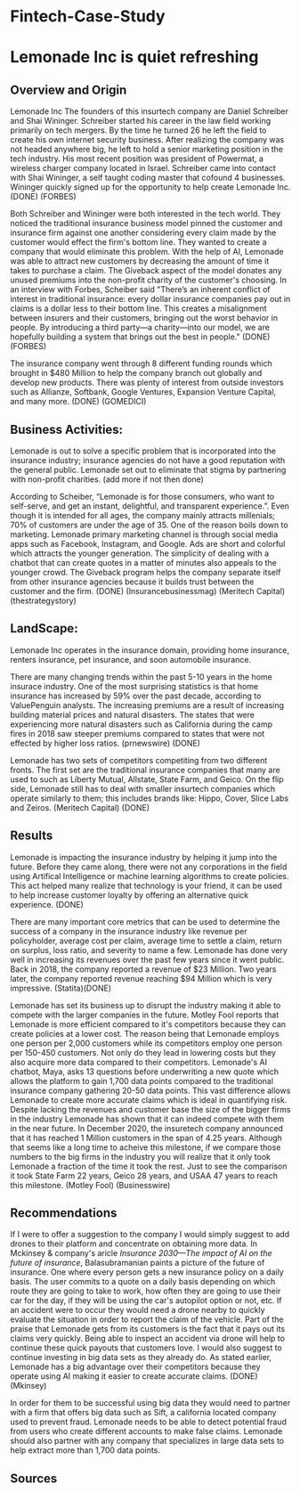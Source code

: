 # Fintech-Case-Study
# Lemonade Inc is quiet refreshing

## Overview and Origin
Lemonade Inc
The founders of this insurtech company are Daniel Schreiber and Shai Wininger. Schreiber started his career in the law field working primarily on tech mergers. By the time he turned 26 he left the field to create his own internet security business. After realizing the company was not headed anywhere big, he left to hold a senior marketing position in the tech industry. His most recent position was president of Powermat, a wireless charger company located in Israel. Schreiber came into contact with Shai Wininger, a self taught coding master that cofound 4 businesses. Wininger quickly signed up for the opportunity to help create Lemonade Inc. (DONE) (FORBES)

Both Schreiber and Wininger were both interested in the tech world. They noticed the traditional insurance business model pinned the customer and insurance firm against one another considering every claim made by the customer would effect the firm's bottom line. They wanted to create a company that would eliminate this problem. With the help of AI, Lemonade was able to attract new customers by decreasing the amount of time it takes to purchase a claim. The Giveback aspect of the model donates any unused premiums into the non-profit charity of the customer's choosing. In an interview with Forbes, Scheiber said "There’s an inherent conflict of interest in traditional insurance: every dollar insurance companies pay out in claims is a dollar less to their bottom line. This creates a misalignment between insurers and their customers, bringing out the worst behavior in people. By introducing a third party—a charity—into our model, we are hopefully building a system that brings out the best in people." (DONE) (FORBES)

The insurance company went through 8 different funding rounds which brought in $480 Million to help the company branch out globally and develop new products. There was plenty of interest from outside investors such as Allianze, Softbank, Google Ventures, Expansion Venture Capital, and many more. (DONE) (GOMEDICI)

## Business Activities:
Lemonade is out to solve a specific problem that is incorporated into the insurance industry; insurance agencies do not have a good reputation with the general public. Lemonade set out to eliminate that stigma by partnering with non-profit charities. (add more if not then done)

According to Scheiber, “Lemonade is for those consumers, who want to self-serve, and get an instant, delightful, and transparent experience.”. Even though it is intended for all ages, the company mainly attracts millenials; 70% of customers are under the age of 35. One of the reason boils down to marketing. Lemonade primary marketing channel is through social media apps such as Facebook, Instagram, and Google. Ads are short and colorful which attracts the younger generation. The simplicity of dealing with a chatbot that can create quotes in a matter of minutes also appeals to the younger crowd. The Giveback program helps the company separate itself from other insurance agencies because it builds trust between the customer and the firm. (DONE) (Insurancebusinessmag) (Meritech Capital) (thestrategystory)

## LandScape:
Lemonade Inc operates in the insurance domain, providing home insurance, renters insurance, pet insurance, and soon automobile insurance. 

There are many changing trends within the past 5-10 years in the home insurace industry. One of the most surprising statistics is that home insurance has increased by 59% over the past decade, according to ValuePenguin analysts. The increasing premiums are a result of increasing building material prices and natural disasters. The states that were experiencing more natural disasters such as California during the camp fires in 2018 saw steeper premiums compared to states that were not effected by higher loss ratios. (prnewswire) (DONE)

Lemonade has two sets of competitors competiting from two different fronts. The first set are the traditional insurance companies that many are used to such as Liberty Mutual, Allstate, State Farm, and Geico. On the flip side, Lemonade still has to deal with smaller insurtech companies which operate similarly to them; this includes brands like: Hippo, Cover, Slice Labs and Zeiros. (Meritech Capital) (DONE)
## Results
Lemonade is impacting the insurance industry by helping it jump into the future. Before they came along, there were not any corporations in the field using Artifical Intelligence or machine learning algorithms to create policies. This act helped many realize that technology is your friend, it can be used to help increase customer loyalty by offering an alternative quick experience. (DONE)   

There are many important core metrics that can be used to determine the success of a company in the insurance industry like revenue per policyholder, average cost per claim, average time to settle a claim, return on surplus, loss ratio, and severity to name a few. Lemonade has done very well in increasing its revenues over the past few years since it went public. Back in 2018, the company reported a revenue of $23 Million. Two years later, the company reported revenue reaching $94 Million which is very impressive. (Statita)(DONE)

Lemonade has set its business up to disrupt the industry making it able to compete with the larger companies in the future. Motley Fool reports that Lemonade is more efficient compared to it's competitors because they can create policies at a lower cost. The reason being that Lemonade employs one person per 2,000 customers while its competitors employ one person per 150-450 customers. Not only do they lead in lowering costs but they also acquire more data compared to their competitors. Lemonade's AI chatbot, Maya, asks 13 questions before underwriting a new quote which allows the platform to gain 1,700 data points compared to the traditional insurance company gathering 20-50 data points. This vast difference allows Lemonade to create more accurate claims which is ideal in quantifying risk. Despite lacking the revenues and customer base the size of the bigger firms in the industry Lemonade has shown that it can indeed compete with them in the near future. In December 2020, the insuretech company announced that it has reached 1 Million customers in the span of 4.25 years. Although that seems like a long time to acheive this milestone, if we compare those numbers to the big firms in the industry you will realize that it only took Lemonade a fraction of the time it took the rest. Just to see the comparison it took State Farm 22 years, Geico 28 years, and USAA 47 years to reach this milestone. (Motley Fool) (Businesswire)

## Recommendations
If I were to offer a suggestion to the company I would simply suggest to add drones to their platform and concentrate on obtaining more data. In Mckinsey & company's aricle *Insurance 2030—The impact of AI on the future of insurance*, Balasubramanian paints a picture of the future of insurance. One where every person gets a new insurance policy on a daily basis. The user commits to a quote on a daily basis depending on which route they are going to take to work, how often they are going to use their car for the day, if they will be using the car's autopilot option or not, etc. If an accident were to occur they would need a drone nearby to quickly evaluate the situation in order to report the claim of the vehicle. Part of the praise that Lemonade gets from its customers is the fact that it pays out its claims very quickly. Being able to inspect an accident via drone will help to continue these quick payouts that customers love. I would also suggest to continue investing in big data sets as they already do. As stated earlier, Lemonade has a big advantage over their competitors because they operate using AI making it easier to create accurate claims. (DONE) (Mkinsey)

In order for them to be successful using big data they would need to partner with a firm that offers big data such as Sift, a california located company used to prevent fraud. Lemonade needs to be able to detect potential fraud from users who create different accounts to make false claims. Lemonade should also partner with any company that specializes in large data sets to help extract more than 1,700 data points.

## Sources
